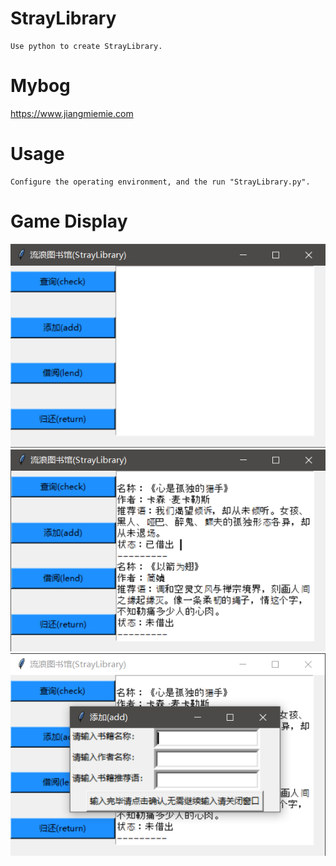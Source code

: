 # StrayLibrary
```
Use python to create StrayLibrary.
```

# Mybog
https://www.jiangmiemie.com

# Usage
```
Configure the operating environment, and the run "StrayLibrary.py".
```

# Game Display
![img](StrayLibrary/01.png)
![img](StrayLibrary/02.png)
![img](StrayLibrary/03.png)